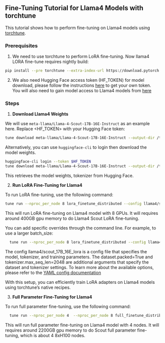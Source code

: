 ## Fine-Tuning Tutorial for Llama4 Models with torchtune

This tutorial shows how to perform fine-tuning on Llama4 models using [torchtune](https://github.com/pytorch/torchtune?tab=readme-ov-file).

### Prerequisites

1. We need to use torchtune to perform LoRA fine-tuning. Now llama4 LORA fine-tune requires nightly build:
```bash
pip install --pre torchtune --extra-index-url https://download.pytorch.org/whl/nightly/cpu --no-cache-dir
```

2. We also need Hugging Face access token (HF_TOKEN) for model download, please follow the instructions [here](https://huggingface.co/docs/hub/security-tokens) to get your own token. You will also need to gain model access to Llama4 models from [here](https://huggingface.co/collections/meta-llama/llama-4-67f0c30d9fe03840bc9d0164)

### Steps
1. **Download Llama4 Weights**

We will use `meta-llama/Llama-4-Scout-17B-16E-Instruct` as an example here. Replace <HF_TOKEN> with your Hugging Face token:

```bash
tune download meta-llama/Llama-4-Scout-17B-16E-Instruct --output-dir /tmp/Llama-4-Scout-17B-16E-Instruct --hf-token $HF_TOKEN
```

Alternatively, you can use `huggingface-cli` to login then download the model weights.

```bash
huggingface-cli login --token $HF_TOKEN
tune download meta-llama/Llama-4-Scout-17B-16E-Instruct --output-dir /tmp/Llama-4-Scout-17B-16E-Instruct
```

This retrieves the model weights, tokenizer from Hugging Face.

2. **Run LoRA Fine-Tuning for Llama4**

To run LoRA fine-tuning, use the following command:

```bash
tune run --nproc_per_node 8 lora_finetune_distributed --config llama4/scout_17B_16E_lora
```

This will run LoRA fine-tuning on Llama4 model with 8 GPUs. It will requires around 400GB gpu memory to do Llama4 Scout LoRA fine-tuning.

You can add specific overrides through the command line. For example, to use a larger batch_size:

```bash
  tune run --nproc_per_node 8 lora_finetune_distributed --config llama4/scout_17B_16E_lora batch_size=4 dataset.packed=True tokenizer.max_seq_len=2048
```

The config llama4/scout_17B_16E_lora is a config file that specifies the model, tokenizer, and training parameters. The dataset.packed=True and tokenizer.max_seq_len=2048 are additional arguments that specify the dataset and tokenizer settings. To learn more about the available options, please refer to the [YAML config documentation](https://pytorch.org/torchtune/stable/deep_dives/configs.html#config-tutorial-label)

With this setup, you can efficiently train LoRA adapters on Llama4 models using torchtune’s native recipes.

3. **Full Parameter Fine-Tuning for Llama4**

To run full parameter fine-tuning, use the following command:

```bash
  tune run --nproc_per_node 4  --nproc_per_node 8 full_finetune_distributed --config llama4/scout_17B_16E_full batch_size=4 dataset.packed=True tokenizer.max_seq_len=2048
  ```

This will run full parameter fine-tuning on Llama4 model with 4 nodes. It will requires around 2200GB gpu memory to do Scout full parameter fine-tuning, which is about 4 8xH100 nodes.

